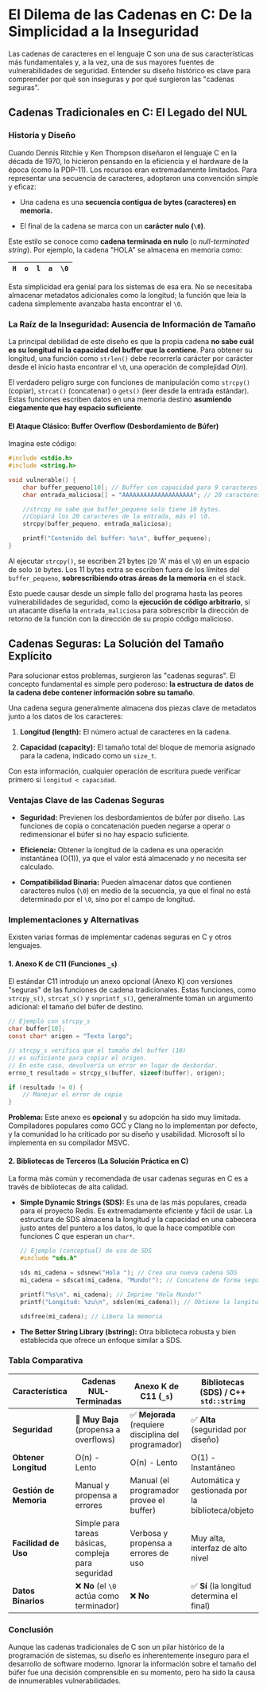 # El Dilema de las Cadenas en C: De la Simplicidad a la Inseguridad

Las cadenas de caracteres en el lenguaje C son una de sus características más
fundamentales y, a la vez, una de sus mayores fuentes de vulnerabilidades de seguridad.
Entender su diseño histórico es clave para comprender por qué son inseguras y
por qué surgieron las "cadenas seguras".

## Cadenas Tradicionales en C: El Legado del NUL

### Historia y Diseño

Cuando Dennis Ritchie y Ken Thompson diseñaron el lenguaje C en la década de 1970,
lo hicieron pensando en la eficiencia y el hardware de la época (como la PDP-11).
Los recursos eran extremadamente limitados. Para representar una secuencia de
caracteres, adoptaron una convención simple y eficaz:

- Una cadena es una **secuencia contigua de bytes (caracteres) en memoria.**

- El final de la cadena se marca con un **carácter nulo (`\0`)**.

Este estilo se conoce como **cadena terminada en nulo** (o *null-terminated
string*). Por ejemplo, la cadena "HOLA" se almacena en memoria como:

| `H` | `o` | `l` | `a` | `\0` |
| --- | --- | --- | --- | ---- |

Esta simplicidad era genial para los sistemas de esa era. No se necesitaba almacenar
metadatos adicionales como la longitud; la función que leía la cadena simplemente
avanzaba hasta encontrar el `\0`.

### La Raíz de la Inseguridad: Ausencia de Información de Tamaño

La principal debilidad de este diseño es que la propia cadena **no sabe cuál es su
longitud ni la capacidad del buffer que la contiene**. Para obtener su longitud,
una función como `strlen()` debe recorrerla carácter por carácter desde el inicio
hasta encontrar el `\0`, una operación de complejidad $O(n)$.

El verdadero peligro surge con funciones de manipulación como `strcpy()` (copiar),
`strcat()` (concatenar) o `gets()` (leer desde la entrada estándar). Estas funciones
escriben datos en una memoria destino **asumiendo ciegamente que hay espacio suficiente**.

#### El Ataque Clásico: Buffer Overflow (Desbordamiento de Búfer)

Imagina este código:

```c
#include <stdio.h>
#include <string.h>

void vulnerable() {
    char buffer_pequeno[10]; // Buffer con capacidad para 9 caracteres + \0
    char entrada_maliciosa[] = "AAAAAAAAAAAAAAAAAAAA"; // 20 caracteres

    //strcpy no sabe que buffer_pequeno solo tiene 10 bytes.
    //Copiará los 20 caracteres de la entrada, más el \0.
    strcpy(buffer_pequeno, entrada_maliciosa);

    printf("Contenido del buffer: %s\n", buffer_pequeno);
}

```

Al ejecutar `strcpy()`, se escriben 21 bytes (`20` 'A' más el `\0`) en un
espacio de solo `10` bytes. Los 11 bytes extra se escriben fuera de los
límites del `buffer_pequeno`, **sobrescribiendo otras áreas de la memoria**
en el stack.

Esto puede causar desde un simple fallo del programa hasta las peores
vulnerabilidades de seguridad, como la **ejecución de código arbitrario**,
si un atacante diseña la `entrada_maliciosa` para sobrescribir la dirección
de retorno de la función con la dirección de su propio código malicioso.

## Cadenas Seguras: La Solución del Tamaño Explícito

Para solucionar estos problemas, surgieron las "cadenas seguras". El concepto fundamental
es simple pero poderoso: **la estructura de datos de la cadena debe contener información
sobre su tamaño**.

Una cadena segura generalmente almacena dos piezas clave de metadatos junto a
los datos de los caracteres:

1. **Longitud (length):** El número actual de caracteres en la cadena.

1. **Capacidad (capacity):** El tamaño total del bloque de memoria asignado para
   la cadena, indicado como un `size_t`.

Con esta información, cualquier operación de escritura puede verificar primero si
`longitud < capacidad`.

### Ventajas Clave de las Cadenas Seguras

- **Seguridad:** Previenen los desbordamientos de búfer por diseño. Las funciones
  de copia o concatenación pueden negarse a operar o redimensionar el búfer si
  no hay espacio suficiente.

- **Eficiencia:** Obtener la longitud de la cadena es una operación instantánea (O(1)),
  ya que el valor está almacenado y no necesita ser calculado.

- **Compatibilidad Binaria:** Pueden almacenar datos que contienen caracteres nulos
  (`\0`) en medio de la secuencia, ya que el final no está determinado por el
  `\0`, sino por el campo de longitud.

### Implementaciones y Alternativas

Existen varias formas de implementar cadenas seguras en C y otros lenguajes.

#### **1. Anexo K de C11 (Funciones `_s`)**

El estándar C11 introdujo un anexo opcional (Anexo K) con versiones "seguras" de
las funciones de cadena tradicionales. Estas funciones, como `strcpy_s()`,
`strcat_s()` y `snprintf_s()`, generalmente toman un argumento adicional:
el tamaño del búfer de destino.

```c
// Ejemplo con strcpy_s
char buffer[10];
const char* origen = "Texto largo";

// strcpy_s verifica que el tamaño del buffer (10)
// es suficiente para copiar el origen.
// En este caso, devolvería un error en lugar de desbordar.
errno_t resultado = strcpy_s(buffer, sizeof(buffer), origen);

if (resultado != 0) {
    // Manejar el error de copia
}

```

**Problema:** Este anexo es **opcional** y su adopción ha sido muy limitada. Compiladores
populares como GCC y Clang no lo implementan por defecto, y la comunidad lo ha criticado
por su diseño y usabilidad. Microsoft sí lo implementa en su compilador MSVC.

#### 2. Bibliotecas de Terceros (La Solución Práctica en C)

La forma más común y recomendada de usar cadenas seguras en C es a través de bibliotecas
de alta calidad.

- **Simple Dynamic Strings (SDS):** Es una de las más populares, creada para el proyecto
  Redis. Es extremadamente eficiente y fácil de usar. La estructura de SDS
  almacena la   longitud y la capacidad en una cabecera justo antes del puntero
  a los datos, lo que la   hace compatible con funciones C que esperan un `char*`.

  ```c
  // Ejemplo (conceptual) de uso de SDS
  #include "sds.h"

  sds mi_cadena = sdsnew("Hola "); // Crea una nueva cadena SDS
  mi_cadena = sdscat(mi_cadena, "Mundo!"); // Concatena de forma segura

  printf("%s\n", mi_cadena); // Imprime "Hola Mundo!"
  printf("Longitud: %zu\n", sdslen(mi_cadena)); // Obtiene la longitud en O(1)

  sdsfree(mi_cadena); // Libera la memoria

  ```

- **The Better String Library (bstring):** Otra biblioteca robusta y bien
  establecida que ofrece un enfoque similar a SDS.


### Tabla Comparativa

| Característica         | Cadenas NUL-Terminadas                              | Anexo K de C11 (`_s`)                                | Bibliotecas (SDS) / C++ `std::string`            |
| ---------------------- | --------------------------------------------------- | ---------------------------------------------------- | ------------------------------------------------ |
| **Seguridad**          | 🚨 **Muy Baja** (propensa a overflows)               | ✅ **Mejorada** (requiere disciplina del programador) | ✅ **Alta** (seguridad por diseño)                |
| **Obtener Longitud**   | O(n) - Lento                                        | O(n) - Lento                                         | O(1) - Instantáneo                               |
| **Gestión de Memoria** | Manual y propensa a errores                         | Manual (el programador provee el buffer)             | Automática y gestionada por la biblioteca/objeto |
| **Facilidad de Uso**   | Simple para tareas básicas, compleja para seguridad | Verbosa y propensa a errores de uso                  | Muy alta, interfaz de alto nivel                 |
| **Datos Binarios**     | ❌ **No** (el `\0` actúa como terminador)            | ❌ **No**                                             | ✅ **Sí** (la longitud determina el final)        |

### Conclusión

Aunque las cadenas tradicionales de C son un pilar histórico de la programación de
sistemas, su diseño es inherentemente inseguro para el desarrollo de software moderno.
Ignorar la información sobre el tamaño del búfer fue una decisión comprensible
en su momento, pero ha sido la causa de innumerables vulnerabilidades.
